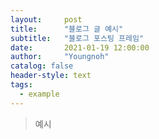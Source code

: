 ```yaml
---
layout:     post
title:      "블로그 글 예시"
subtitle:   "블로그 포스팅 프레임"
date:       2021-01-19 12:00:00
author:     "Youngnoh"
catalog: false
header-style: text
tags:
  - example
---
```


> 예시



